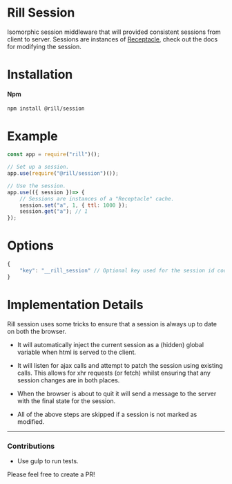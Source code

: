 # Rill Session
Isomorphic session middleware that will provided consistent sessions from client to server.
Sessions are instances of [Receptacle](https://github.com/DylanPiercey/receptacle), check out the docs for modifying the session.

# Installation

#### Npm
```console
npm install @rill/session
```

# Example

```javascript
const app = require("rill")();

// Set up a session.
app.use(require("@rill/session")());

// Use the session.
app.use(({ session })=> {
	// Sessions are instances of a "Receptacle" cache.
	session.set("a", 1, { ttl: 1000 });
	session.get("a"); // 1
});
```

# Options

```js
{
	"key": "__rill_session" // Optional key used for the session id cookie.
}
```

# Implementation Details
Rill session uses some tricks to ensure that a session is always up to date on both the browser.

* It will automatically inject the current session as a (hidden) global variable when html is served to the client.

* It will listen for ajax calls and attempt to patch the session using existing calls. This allows for xhr requests (or fetch) whilst ensuring that any session changes are in both places.

* When the browser is about to quit it will send a message to the server with the final state for the session.

* All of the above steps are skipped if a session is not marked as modified.

---

### Contributions

* Use gulp to run tests.

Please feel free to create a PR!
